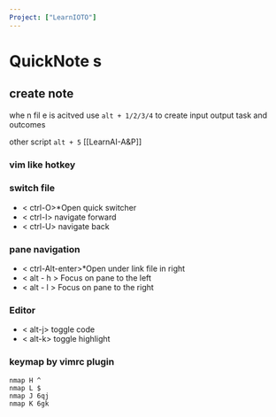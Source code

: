 ```yaml
---
Project: ["LearnIOTO"]
---
```

 # QuickNote s


## create note
whe n fil e is acitved 
use `alt + 1/2/3/4` to create input output task and outcomes

other script
`alt + 5`
[[LearnAI-A&P]]
### vim like hotkey

### switch file
- < ctrl-O>*Open quick switcher
- < ctrl-I> navigate forward
- < ctrl-U> navigate back  

### pane navigation
- < ctrl-Alt-enter>*Open under link file in right
- < alt - h > Focus on pane to the left  
- < alt - l > Focus on pane to the right

### Editor
- < alt-j> toggle code
- < alt-k> toggle highlight

### keymap by vimrc plugin
```
nmap H ^
nmap L $
nmap J 6qj 
nmap K 6gk
```
